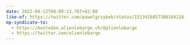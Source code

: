 ```yaml
---
date: 2022-04-12T08:09:13.767+02:00
like-of: https://twitter.com/pawelgrzybek/status/1513416857386164226
mp-syndicate-to:
  - https://mastodon.alienlebarge.ch/@alienlebarge
  - https://twitter.com/alienlebarge
---
```

